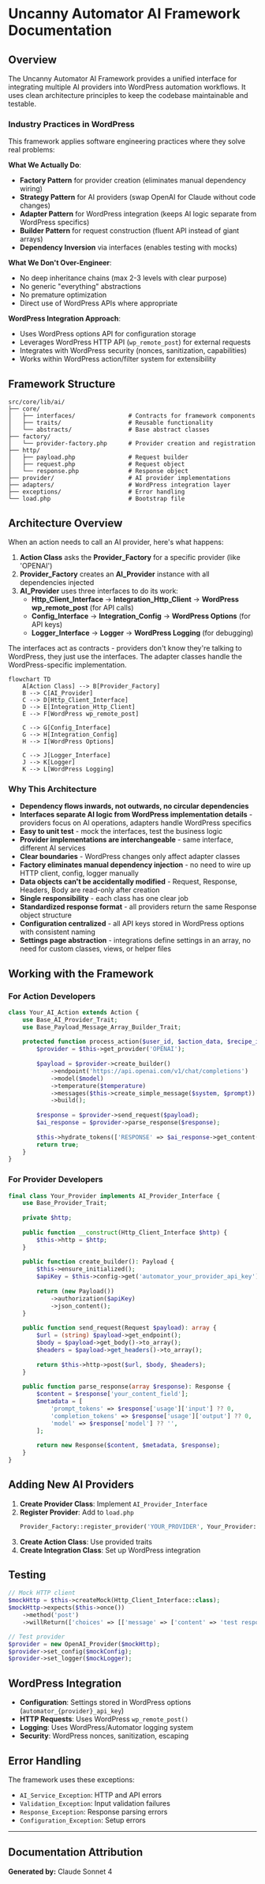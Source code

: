 # Uncanny Automator AI Framework Documentation

## Overview

The Uncanny Automator AI Framework provides a unified interface for integrating multiple AI providers into WordPress automation workflows. It uses clean architecture principles to keep the codebase maintainable and testable.

### Industry Practices in WordPress

This framework applies software engineering practices where they solve real problems:

**What We Actually Do**:
- **Factory Pattern** for provider creation (eliminates manual dependency wiring)
- **Strategy Pattern** for AI providers (swap OpenAI for Claude without code changes)  
- **Adapter Pattern** for WordPress integration (keeps AI logic separate from WordPress specifics)
- **Builder Pattern** for request construction (fluent API instead of giant arrays)
- **Dependency Inversion** via interfaces (enables testing with mocks)

**What We Don't Over-Engineer**:
- No deep inheritance chains (max 2-3 levels with clear purpose)
- No generic "everything" abstractions  
- No premature optimization
- Direct use of WordPress APIs where appropriate

**WordPress Integration Approach**:
- Uses WordPress options API for configuration storage
- Leverages WordPress HTTP API (`wp_remote_post`) for external requests
- Integrates with WordPress security (nonces, sanitization, capabilities)
- Works within WordPress action/filter system for extensibility

## Framework Structure

```
src/core/lib/ai/
├── core/
│   ├── interfaces/               # Contracts for framework components
│   ├── traits/                   # Reusable functionality
│   └── abstracts/                # Base abstract classes
├── factory/
│   └── provider-factory.php      # Provider creation and registration
├── http/
│   ├── payload.php               # Request builder
│   ├── request.php               # Request object
│   └── response.php              # Response object
├── provider/                     # AI provider implementations
├── adapters/                     # WordPress integration layer
├── exceptions/                   # Error handling
└── load.php                      # Bootstrap file
```

## Architecture Overview

When an action needs to call an AI provider, here's what happens:

1. **Action Class** asks the **Provider_Factory** for a specific provider (like 'OPENAI')
2. **Provider_Factory** creates an **AI_Provider** instance with all dependencies injected
3. **AI_Provider** uses three interfaces to do its work:
   - **Http_Client_Interface** → **Integration_Http_Client** → **WordPress wp_remote_post** (for API calls)
   - **Config_Interface** → **Integration_Config** → **WordPress Options** (for API keys)
   - **Logger_Interface** → **Logger** → **WordPress Logging** (for debugging)

The interfaces act as contracts - providers don't know they're talking to WordPress, they just use the interfaces. The adapter classes handle the WordPress-specific implementation.

```mermaid
flowchart TD
    A[Action Class] --> B[Provider_Factory]
    B --> C[AI_Provider]
    C --> D[Http_Client_Interface]
    D --> E[Integration_Http_Client]
    E --> F[WordPress wp_remote_post]
    
    C --> G[Config_Interface]
    G --> H[Integration_Config]
    H --> I[WordPress Options]
    
    C --> J[Logger_Interface] 
    J --> K[Logger]
    K --> L[WordPress Logging]
```

### Why This Architecture

- **Dependency flows inwards, not outwards, no circular dependencies**
- **Interfaces separate AI logic from WordPress implementation details** - providers focus on AI operations, adapters handle WordPress specifics
- **Easy to unit test** - mock the interfaces, test the business logic
- **Provider implementations are interchangeable** - same interface, different AI services
- **Clear boundaries** - WordPress changes only affect adapter classes
- **Factory eliminates manual dependency injection** - no need to wire up HTTP client, config, logger manually
- **Data objects can't be accidentally modified** - Request, Response, Headers, Body are read-only after creation
- **Single responsibility** - each class has one clear job
- **Standardized response format** - all providers return the same Response object structure
- **Configuration centralized** - all API keys stored in WordPress options with consistent naming
- **Settings page abstraction** - integrations define settings in an array, no need for custom classes, views, or helper files

## Working with the Framework

### For Action Developers

```php
class Your_AI_Action extends Action {
    use Base_AI_Provider_Trait;
    use Base_Payload_Message_Array_Builder_Trait;
    
    protected function process_action($user_id, $action_data, $recipe_id, $args, $parsed) {
        $provider = $this->get_provider('OPENAI');
        
        $payload = $provider->create_builder()
            ->endpoint('https://api.openai.com/v1/chat/completions')
            ->model($model)
            ->temperature($temperature)
            ->messages($this->create_simple_message($system, $prompt))
            ->build();
            
        $response = $provider->send_request($payload);
        $ai_response = $provider->parse_response($response);
        
        $this->hydrate_tokens(['RESPONSE' => $ai_response->get_content()]);
        return true;
    }
}
```

### For Provider Developers

```php
final class Your_Provider implements AI_Provider_Interface {
    use Base_Provider_Trait;
    
    private $http;
    
    public function __construct(Http_Client_Interface $http) {
        $this->http = $http;
    }
    
    public function create_builder(): Payload {
        $this->ensure_initialized();
        $apiKey = $this->config->get('automator_your_provider_api_key');
        
        return (new Payload())
            ->authorization($apiKey)
            ->json_content();
    }
    
    public function send_request(Request $payload): array {
        $url = (string) $payload->get_endpoint();
        $body = $payload->get_body()->to_array();
        $headers = $payload->get_headers()->to_array();
        
        return $this->http->post($url, $body, $headers);
    }
    
    public function parse_response(array $response): Response {
        $content = $response['your_content_field'];
        $metadata = [
            'prompt_tokens' => $response['usage']['input'] ?? 0,
            'completion_tokens' => $response['usage']['output'] ?? 0,
            'model' => $response['model'] ?? '',
        ];
        
        return new Response($content, $metadata, $response);
    }
}
```

## Adding New AI Providers

1. **Create Provider Class**: Implement `AI_Provider_Interface`
2. **Register Provider**: Add to `load.php`
   ```php
   Provider_Factory::register_provider('YOUR_PROVIDER', Your_Provider::class);
   ```
3. **Create Action Class**: Use provided traits
4. **Create Integration Class**: Set up WordPress integration

## Testing

```php
// Mock HTTP client
$mockHttp = $this->createMock(Http_Client_Interface::class);
$mockHttp->expects($this->once())
    ->method('post')
    ->willReturn(['choices' => [['message' => ['content' => 'test response']]]]);

// Test provider
$provider = new OpenAI_Provider($mockHttp);
$provider->set_config($mockConfig);
$provider->set_logger($mockLogger);
```

## WordPress Integration

- **Configuration**: Settings stored in WordPress options (`automator_{provider}_api_key`)
- **HTTP Requests**: Uses WordPress `wp_remote_post()` 
- **Logging**: Uses WordPress/Automator logging system
- **Security**: WordPress nonces, sanitization, escaping

## Error Handling

The framework uses these exceptions:
- `AI_Service_Exception`: HTTP and API errors
- `Validation_Exception`: Input validation failures  
- `Response_Exception`: Response parsing errors
- `Configuration_Exception`: Setup errors

---

## Documentation Attribution

**Generated by:** Claude Sonnet 4 